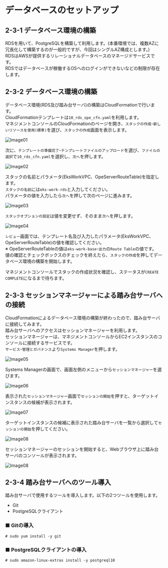 # データベースのセットアップ
## 2-3-1 データベース環境の構築
RDSを用いて、PostgreSQLを構築して利用します。(本番環境では、複数AZに冗長化して構築するのが一般的ですが、今回はシングルAZ構成とします。)  
RDSはAWSが提供するリレーショナルデータベースのマネージドサービスです。  
RDSではデータベースが稼働するOSへのログインができないなどの制限が存在します。
## 2-3-2 データベース環境の構築
データベース環境(RDS及び踏み台サーバ)の構築はCloudFormationで行います。  
CloudFormationテンプレートは`10_rds_ope_cfn.yaml`を利用します。  
マネジメントコンソールのCloudFormationのページを開き、`スタックの作成`-`新しいリソースを使用(標準)`を選び、`スタックの作成`画面を表示します。
  
![Image01](./images/2-3-1.png)
  
次に、`テンプレートの準備完了`-`テンプレートファイルのアップロード`を選び、`ファイルの選択`で`10_rds_cfn.yaml`を選択し、`次へ`を押します。
  
![Image02](./images/2-3-2.png)
  
スタックの名前とパラメータ(EksWorkVPC、OpeServerRouteTable)を指定します。  
`スタックの名前`には`eks-work-rds`と入力してください。  
パラメータの値を入力したら`次へ`を押して次のページに進みます。
  
![Image03](./images/2-3-3.png)
  
`スタックオプションの設定`は値を変更せず、そのまま`次へ`を押します。
  
![Image04](./images/2-3-4.png)
  
`レビュー`画面では、テンプレート名及び入力したパラメータ(EksWorkVPC、OpeServerRouteTable)の値を確認してください。  
※ OpeServerRouteTableの値は`eks-work-base`-`出力`の`Route Table`の値です。  
値の確認とチェックボックスのチェックを終えたら、`スタックの作成`を押してデータベース環境の構築を開始します。
  
マネジメントコンソールでスタックの作成状況を確認し、ステータスが`CREATE COMPLETE`になるまで待ちます。
## 2-3-3 セッションマネージャーによる踏み台サーバへの接続
CloudFormationによるデータベース環境の構築が終わったので、踏み台サーバに接続してみます。  
踏み台サーバへのアクセスはセッションマネージャーを利用します。  
セッションマネージャーは、マネジメントコンソールからEC2インスタンスのコンソールに接続するサービスです。  
`サービス`-`管理とガバナンス`より`Systems Manager`を押します。
  
![Image05](./images/2-3-5.png)
  
Systems Managerの画面で、画面左側のメニューから`セッションマネージャー`を選びます。
  
![Image06](./images/2-3-6.png)
  
表示された`セッションマネージャー`画面で`セッションの開始`を押すと、ターゲットインスタンスの候補が表示されます。
  
![Image07](./images/2-3-7.png)
  
ターゲットインスタンスの候補に表示された踏み台サーバを一覧から選択して`セッションの開始`を押してください。
  
![Image08](./images/2-3-8.png)
  
セッションマネージャーのセッションを開始すると、Webブラウザ上に踏み台サーバのコンソールが表示されます。
  
![Image08](./images/2-3-9.png)
  
## 2-3-4 踏み台サーバへのツール導入
踏み台サーバで使用するツールを導入します。以下の2つツールを使用します。
- Git
- PostgreSQLクライアント

### ■ Gitの導入
```
# sudo yum install -y git
```
### ■ PostgreSQLクライアントの導入
```
# sudo amazon-linux-extras install -y postgreql10
```
